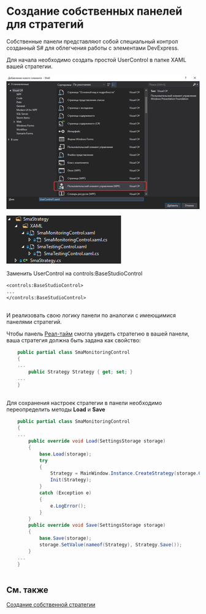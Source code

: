 # Создание собственных панелей для стратегий

Собственные панели представляют собой специальный контрол созданный S\# для облегчения работы с элементами DevExpress.

Для начала необходимо создать простой UserControl в папке XAML вашей стратегии. 

![Shell custom strategy panel 00](../images/Shell_custom_strategy_panel_00.png)

![Shell custom strategy panel 01](../images/Shell_custom_strategy_panel_01.png)

Заменить UserControl на controls:BaseStudioControl

```xaml
<controls:BaseStudioControl>
...
</controls:BaseStudioControl>
	  				
```

И реализовать свою логику панели по аналогии с имеющимися панелями стратегий.

Чтобы панель [Реал\-тайм](Shell_RealTime.md) смогла увидеть стратегию в вашей панели, ваша стратегия должна быть задана как свойство:

```cs
	public partial class SmaMonitoringControl
	{
	...
		public Strategy Strategy { get; set; }
	...
	}
		
```

Для сохранения настроек стратегии в панели необходимо переопределить методы **Load** и **Save**

```cs
	public partial class SmaMonitoringControl
	{
	...
		public override void Load(SettingsStorage storage)
		{
			base.Load(storage);
			try
			{
				Strategy = MainWindow.Instance.CreateStrategy(storage.GetValue<SettingsStorage>(nameof(Strategy)));
				Init(Strategy);
			}
			catch (Exception e)
			{
				e.LogError();
			}
		}
		public override void Save(SettingsStorage storage)
		{
			base.Save(storage);
			storage.SetValue(nameof(Strategy), Strategy.Save());
		}
	...
	}
		
```

## См. также

[Создание собственной стратегии](Shell_custom_strategy.md)

